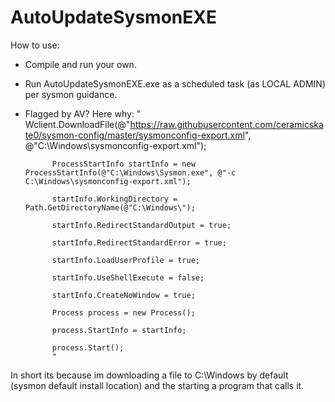 # AutoUpdateSysmonEXE

How to use:
- Compile and run your own. 
- Run AutoUpdateSysmonEXE.exe as a scheduled task (as LOCAL ADMIN) per sysmon guidance.

- Flagged by AV? Here why:
"            Wclient.DownloadFile(@"https://raw.githubusercontent.com/ceramicskate0/sysmon-config/master/sysmonconfig-export.xml",    @"C:\Windows\sysmonconfig-export.xml");

            ProcessStartInfo startInfo = new ProcessStartInfo(@"C:\Windows\Sysmon.exe", @"-c C:\Windows\sysmonconfig-export.xml");
            
            startInfo.WorkingDirectory = Path.GetDirectoryName(@"C:\Windows\");
            
            startInfo.RedirectStandardOutput = true;
            
            startInfo.RedirectStandardError = true;
            
            startInfo.LoadUserProfile = true;
            
            startInfo.UseShellExecute = false;
            
            startInfo.CreateNoWindow = true;
            
            Process process = new Process();
            
            process.StartInfo = startInfo;
            
            process.Start();
            "
            
            
In short its because im downloading a file to C:\Windows by default (sysmon default install location) and the starting a program that calls it.
